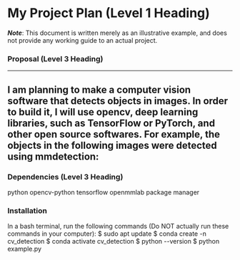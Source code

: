 # My Project Plan (Level 1 Heading)
***Note***: This document is written merely as an illustrative example, and does not provide
any working guide to an actual project.

### Proposal (Level 3 Heading)
---
I am planning to make a computer vision software that detects objects in images.
In order to build it, I will use opencv, deep learning libraries, such as TensorFlow
or PyTorch, and other open source softwares.
For example, the objects in the following images were detected using mmdetection:
---
### Dependencies (Level 3 Heading)
python
opencv-python
tensorflow
openmmlab
package manager
### Installation
In a bash terminal, run the following commands (Do NOT actually run these commands in
your computer):
$ sudo apt update
$ conda create -n cv_detection
$ conda activate cv_detection
$ python --version
$ python example.py

